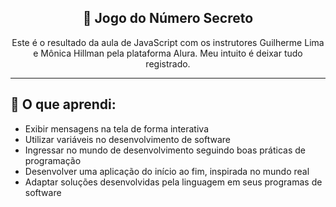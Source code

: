<h2 align="center">🎲 Jogo do Número Secreto</h2>

<p align="center">Este é o resultado da aula de JavaScript com os instrutores Guilherme Lima e Mônica Hillman pela plataforma Alura. Meu intuito é deixar tudo registrado.

---

## 🚀 O que aprendi:
- Exibir mensagens na tela de forma interativa
- Utilizar variáveis no desenvolvimento de software
- Ingressar no mundo de desenvolvimento seguindo boas práticas de programação
- Desenvolver uma aplicação do início ao fim, inspirada no mundo real
- Adaptar soluções desenvolvidas pela linguagem em seus programas de software
